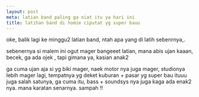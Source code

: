```yaml
---
layout: post
meta: latian band paling ga niat itu ya hari ini 
title: latihan band di homie ciputat yg super bauu
---
```

oke, balik lagi ke minggu2 latian band, ntah apa yang di latih sebenrnya,.


sebenernya si malem ini ogut mager bangeeet latian, mana abis ujan kaaan, becek, ga ada ojek , tapi gimana ya, kasian anak2


ga cuma ujan aja si yg biki mager, naek motor nya juga mager, studionya lebih mager lagi, tempatnya yg deket kuburan + pasar yg super bau ituuu juga salah satunya,
ga cuma itu, bass + soundsys nya juga kaga ada enak2 nya. mana
 karatan senarnya. sampah !!